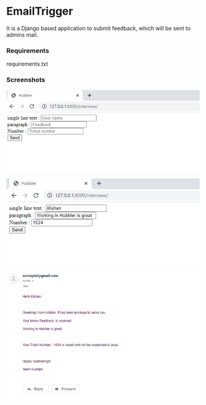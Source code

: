 # EmailTrigger
It is a Django based application to submit feedback, which will be sent to admins mail.

### Requirements

requirements.txt


### Screenshots
![Form](https://github.com/Acroprograming/EmailTrigger/blob/main/browser.PNG)

![Form Data](https://github.com/Acroprograming/EmailTrigger/blob/main/data%20posting.PNG)

![Email received](https://github.com/Acroprograming/EmailTrigger/blob/main/Email%20recieved.PNG)
